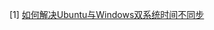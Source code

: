 



[1] [如何解决Ubuntu与Windows双系统时间不同步](https://www.sysgeek.cn/fix-time-difference-between-ubuntu-windows/)